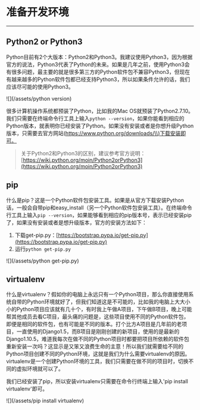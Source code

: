 # 准备开发环境

---

## Python2 or Python3

Python目前有2个大版本：Python2和Python3。我建议使用Python3，因为根据官方的说法，Python3代表了Python的未来。如果是几年之前，使用Python3会有很多问题，最主要的就是很多第三方的Python软件包不兼容Python3，但现在有越来越多的Python软件包都已经支持Python3，所以如果条件允许的话，我们应该尽可能的使用Python3。

![](/assets/python version)

很多计算机操作系统都预装了Python，比如我的Mac OS就预装了Python2.7.10。我们只需要在终端命令行工具上输入`python --version`，如果你能看到相应的Python版本，就表明你已经安装了Python。如果没有安装或者是你想升级Python版本，只需要去官方网站\([https://www.python.org/downloads/\\)下载安装即可。](https://www.python.org/downloads/\)下载安装即可。)

> 关于Python2和Python3的区别，建议参考官方说明：[https://wiki.python.org/moin/Python2orPython3](https://wiki.python.org/moin/Python2orPython3)

## pip

什么是pip？这是一个Python软件包安装工具。如果是从官方下载安装Python话，一般会自带pip和easy\_install（另一个Python软件包安装工具）。在终端命令行工具上输入`pip --version`，如果能够看到相应的pip版本号，表示已经安装pip了，如果没有安装或者是想升级版本，官方的安装方法如下：

1. 下载get-pip.py：[https://bootstrap.pypa.io/get-pip.py](https://bootstrap.pypa.io/get-pip.py)
2. 运行`python get-pip.py`

![](/assets/python get-pip.py)

## virtualenv

什么是virtualenv？假如你的电脑上永远只有一个Python项目，那么你直接使用系统自带的Python环境就好了，但我们知道这是不可能的，比如我的电脑上大大小小的Python项目应该就有几十个，有时我上午做A项目，下午做B项目，晚上可能帮其他成员去看C项目，最头痛的问题是，这些项目使用不同的Python软件包，即便是相同的软件包，也有可能是不同的版本。打个比方A项目是几年前的老项目，一直使用的Django1.5，而B项目是刚刚创建的新项目，使用的是最新的Django1.10.5，难道我每次在做不同的Python项目时都要把项目所依赖的软件包重新安装一次吗？这显示是又笨又浪费生命的主意！所以我们就需要给不同的Python项目创建不同的Python环境，这就是我们为什么需要virtualenv的原因。virtualenv是一个创建Python环境的工具，我们只需要在做不同的项目时，切换不同的虚拟环境就可以了。

我们已经安装了pip，所以安装virtualenv只需要在命令行终端上输入'pip install virtualenv'即可。

![](/assets/pip install virtualenv)

